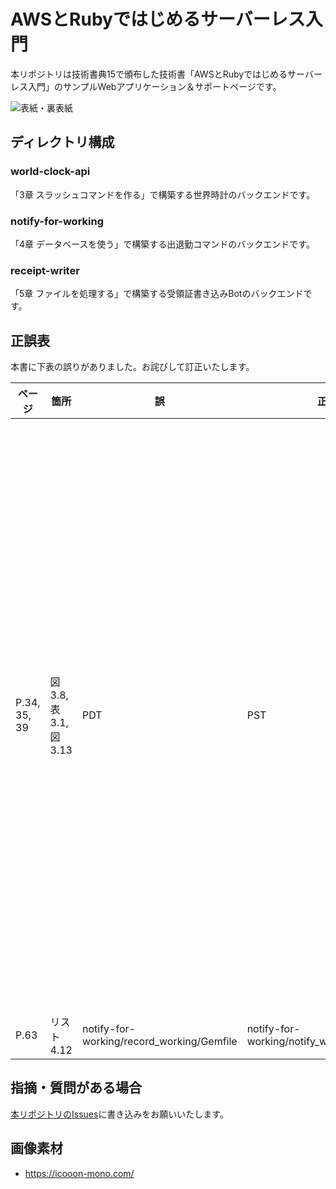 # AWSとRubyではじめるサーバーレス入門

本リポジトリは技術書典15で頒布した技術書「AWSとRubyではじめるサーバーレス入門」のサンプルWebアプリケーション＆サポートページです。

![表紙・裏表紙](https://user-images.githubusercontent.com/8074640/282184290-797f7fe7-1b3c-4bcd-b2f0-a2c6a168795f.jpg)

## ディレクトリ構成

### world-clock-api

「3章 スラッシュコマンドを作る」で構築する世界時計のバックエンドです。

### notify-for-working

「4章 データベースを使う」で構築する出退勤コマンドのバックエンドです。

### receipt-writer

「5章 ファイルを処理する」で構築する受領証書き込みBotのバックエンドです。

## 正誤表

本書に下表の誤りがありました。お詫びして訂正いたします。

| ページ | 箇所 | 誤 | 正 | 補足 |
| ---- | ---- | ---- | ---- | ---- |
| P.34, 35, 39 | 図3.8, 表3.1, 図3.13 | PDT | PST | PDTは太平洋夏時間であり、夏時間の期間中(3月の第2日曜日午前2時から11月の第1日曜日午前2時まで)に限り使用可能でした。代わりにPSTを使用ください。 |
| P.63 | リスト 4.12 | notify-for-working/record_working/Gemfile | notify-for-working/notify_working/Gemfile | |

## 指摘・質問がある場合

[本リポジトリのIssues](https://github.com/yuuu/aws_ruby_serverless_book_site/issues)に書き込みをお願いいたします。

## 画像素材

- https://icooon-mono.com/
